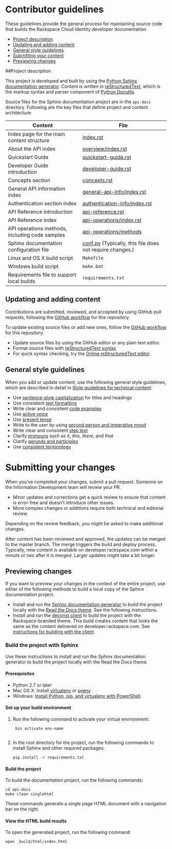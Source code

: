 # Contributor guidelines

These guidelines provide the general process for maintaining source code that builds the 
Rackspace Cloud Identity developer documentation. 

- [Project description](#project-description)
- [Updating and adding content](#updating-and-adding-content)
- [General style guidelines](#general-style-guidelines)
- [Submitting your content](#submitting-your-content)
- [Previewing changes](#previewing-your-changes)

##Project description
<!-- Provide as little or as much information about architecture as needed to help 
contributors figure out which file to update.-->

This project is developed and built by using the 
[Python Sphinx documentation generator](http://sphinx-doc.org/). Content is 
written in [reStructuredText](http://sphinx-doc.org/rest.html), which is the markup syntax and 
parser component of [Python Docutils](http://docutils.sourceforge.net/index.html).

Source files for the Sphinx documentation project are in the ``api-docs`` directory. 
Following are the key files that define project and content architecture: 

Content | File
--- | ---
|Index page for the main content structure| [index.rst](https://github.com/rackerlabs/docs-cloud-identity/blob/master/api-docs/index.rst)
|About the API index| [overview/index.rst](https://github.com/rackerlabs/docs-cloud-identity/blob/master/api-docs/overview/index.rst)
|Quickstart Guide| [quickstart-guide.rst](https://github.com/rackerlabs/docs-cloud-identity/blob/master/api-docs/quickstart-guide.rst)
|Developer Guide introduction|[developer-guide.rst](https://github.com/rackerlabs/docs-cloud-identity/blob/master/api-docs/developer-guide.rst)
|Concepts section| [concepts.rst](https://github.com/rackerlabs/docs-cloud-identity/blob/master/api-docs/concepts.rst)
|General API information index|[general-api-info/index.rst](https://github.com/rackerlabs/docs-cloud-identity/blob/master/api-docs/general-api-info/index.rst)
|Authentication section index| [authentication-info/index.rst](https://github.com/rackerlabs/docs-cloud-identity/tree/master/api-docs/authentication-info)
|API Reference introduction|[api-reference.rst](https://github.com/rackerlabs/docs-cloud-identity/blob/master/api-docs/api-reference.rst)
|API Reference index|[api-operations/index.rst](https://github.com/rackerlabs/docs-cloud-identity/blob/master/api-docs/api-operations/index.rst)
|API operations methods, including code samples|[api-operations/methods](https://github.com/rackerlabs/docs-cloud-identity/tree/master/api-docs/api-operations/methods) 
|Sphinx documentation configuration file| [conf.py](https://github.com/rackerlabs/docs-cloud-identity/blob/master/api-docs/conf.py) (Typically, this file does not require changes.)
|Linux and OS X build script|``Makefile``|
|Windows build script|``make.bat``|
|Requirements file to support local builds| ``requirements.txt`` 

## Updating and adding content

Contributions are submitted, reviewed, and accepted by using GitHub pull requests, following the [GitHub workflow](GITHUBING.md) for this repository. 

To update existing source files or add new ones, follow the [GitHub workflow](GITHUBING.md) for this repository.

* Update source files by using the GitHub editor or any plain text editor.
* Format source files with 
  [reStructuredText syntax](http://www.sphinx-doc.org/en/stable/rest.html).  
* For quick syntax checking, try the 
[Online reStructuredText editor](http://rst.ninjs.org/). 

## General style guidelines

When you add or update content, use the following general style guidelines, which are 
described in detail in [Style guidelines for technical content](https://github.com/rackerlabs/docs-rackspace/tree/master/style-guide):

- Use [sentence-style capitalization](https://github.com/rackerlabs/docs-rackspace/blob/master/style-guide/a-l-style-guidelines.md#cap-sentence-style) for titles and headings
- Use consistent [text formatting](https://github.com/rackerlabs/docs-rackspace/blob/master/style-guide/m-z-style-guidelines.md#text-formatting)
- Write clear and consistent [code examples](https://github.com/rackerlabs/docs-rackspace/blob/master/style-guide/a-l-style-guidelines.md#code-examples)
- Use [active voice](https://github.com/rackerlabs/docs-rackspace/blob/master/style-guide/basic-writing-guidelines.md#use-active-voice)
- Use [present tense](https://github.com/rackerlabs/docs-rackspace/blob/master/style-guide/basic-writing-guidelines.md#use-present-tense)
- Write to the user by using [second person and imperative mood](https://github.com/rackerlabs/docs-rackspace/blob/master/style-guide/basic-writing-guidelines.md#write-to-user)
- Write clear and consistent [step text](https://github.com/rackerlabs/docs-rackspace/blob/master/style-guide/m-z-style-guidelines.md#tasks-steps)
- Clarify [pronouns](https://github.com/rackerlabs/docs-rackspace/blob/master/style-guide/basic-writing-guidelines.md#clarify-pronouns) such as *it*, *this*, *there*, and *that*
- Clarify [gerunds and participles](https://github.com/rackerlabs/docs-rackspace/blob/master/style-guide/basic-writing-guidelines.md#clarify-gerunds-and-participles)
- Use [consistent terminology](https://github.com/rackerlabs/docs-rackspace/blob/master/style-guide/basic-writing-guidelines.md#use-consistent-terminology)

<!-- Adding build from source guidelines until we can provide a link to automated gh-pages 
output, or to the staging URL that Ash is working on. 
--> 

# Submitting your changes

When you've completed your changes, submit a pull request. Someone on the Information Development team will review your PR.
- Minor updates and corrections get a quick review to ensure that content is error-free and doesn't introduce other issues.
- More complex changes or additions require both technical and editorial review. 

Depending on the review feedback, you might be asked to make additional changes. 

After content has been reviewed and approved, the updates can be merged to the master branch. The merge triggers the build and 
deploy process. Typically, new content is available on developer.rackspace.com within a minute or two after it is merged. Larger 
updates might take a bit longer.

## Previewing changes

If you want to preview your changes in the context of the entire project, use either of the following methods to build a local copy of the Sphinx documentation project.

- Install and run the [Sphinx documentation generator](http://sphinx-doc.org/) to build 
  the project locally with the [Read the Docs theme](http://docs.readthedocs.org/en/latest/theme.html). See the following instructions.
- Install and run the [deconst client](https://github.com/deconst/client) to build the 
  project with the Rackspace-branded theme. This build creates content that looks the 
  same as the content delivered on developer.rackspace.com. See 
  [instructions for building with the client](https://github.com/rackerlabs/docs-migration/blob/master/docs/migration-instructions.rst#building-your-project-with-the-local-deconst-client).
 

### Build the project with Sphinx

Use these instructions to install and run the Sphinx documentation generator to build the project locally with the Read the Docs theme. 

#### Prerequisites

- Python 2.7 or later
- Mac OS X: Install [virtualenv](http://docs.python-guide.org/en/latest/dev/virtualenvs/) or [pyenv](https://github.com/yyuu/pyenv)
- Windows: 
[Install Python, pip, and virtualenv with PowerShell](http://www.tylerbutler.com/2012/05/how-to-install-python-pip-and-virtualenv-on-windows-with-powershell/).


#### Set up your build environment

1. Run the following command to activate your virtual environment:

   ```
    bin activate env-name
    
   ```   

2. In the root directory for the project, run the following commands to install Sphinx 
   and other required packages:

    ```
    pip install -r requirements.txt
    
    ```
    
#### Build the project

To build the documentation project, run the following commands:

    cd api-docs
    make clean singlehtml

These commands generate a single page HTML document with a navigation bar on the right.

#### View the HTML build results

To open the generated project, run the following command: 

    open _build/html/index.html

